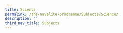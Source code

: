 ```yaml
---
title: Science
permalink: /the-navalite-programme/Subjects/Science/
description: ""
third_nav_title: Subjects
---
```

